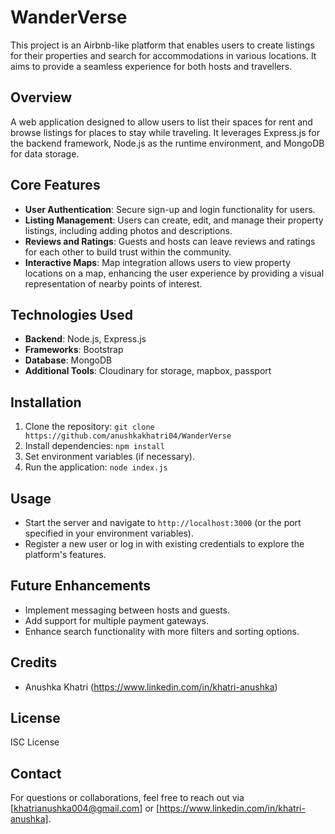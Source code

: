 # WanderVerse
This project is an Airbnb-like platform that enables users to create listings for their properties and search for accommodations in various locations.
It aims to provide a seamless experience for both hosts and travellers.

## Overview
A web application designed to allow users to list their spaces for rent and browse listings for places to stay while traveling.
It leverages Express.js for the backend framework, Node.js as the runtime environment, and MongoDB for data storage.

## Core Features
- **User Authentication**: Secure sign-up and login functionality for users.
- **Listing Management**: Users can create, edit, and manage their property listings, including adding photos and descriptions.
- **Reviews and Ratings**: Guests and hosts can leave reviews and ratings for each other to build trust within the community.
- **Interactive Maps**: Map integration allows users to view property locations on a map, enhancing the user experience by providing a visual representation of nearby points of interest.

## Technologies Used
- **Backend**: Node.js, Express.js
- **Frameworks**: Bootstrap
- **Database**: MongoDB
- **Additional Tools**: Cloudinary for storage, mapbox, passport

## Installation
1. Clone the repository: `git clone https://github.com/anushkakhatri04/WanderVerse`
2. Install dependencies: `npm install`
3. Set environment variables (if necessary).
4. Run the application: `node index.js`

## Usage
- Start the server and navigate to `http://localhost:3000` (or the port specified in your environment variables).
- Register a new user or log in with existing credentials to explore the platform's features.

## Future Enhancements
- Implement messaging between hosts and guests.
- Add support for multiple payment gateways.
- Enhance search functionality with more filters and sorting options.

## Credits
- Anushka Khatri (https://www.linkedin.com/in/khatri-anushka)

## License
ISC License

## Contact
For questions or collaborations, feel free to reach out via [khatrianushka004@gmail.com] or [https://www.linkedin.com/in/khatri-anushka].
